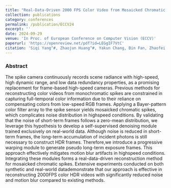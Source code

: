 ```yaml
---
title: "Real-Data-Driven 2000 FPS Color Video from Mosaicked Chromatic Spikes"
collection: publications
category: conferences
permalink: /publication/ECCV24
excerpt: ''
date: 2024-09-29
venue: 'In Proc. of European Conference on Computer Vision (ECCV)'
paperurl: 'https://openreview.net/pdf?id=LEGgIF7VtC'
citation: 'Siqi Yang^#, Zhaojun Huang^#, Yakun Chang, Bin Fan, Zhaofei Yu, and Boxin Shi. Real-Data-Driven 2000 FPS Color Video from Mosaicked Chromatic Spikes. In Proc. of European Conference on Computer Vision (ECCV), 2024'
---
```


### Abstract

The spike camera continuously records scene radiance with high-speed, high dynamic range, and low data redundancy properties, as a promising replacement for frame-based high-speed cameras. Previous methods for reconstructing color videos from monochromatic spikes are constrained in capturing full-temporal color information due to their reliance on compensating colors from low-speed RGB frames. Applying a Bayer-pattern color filter array to the spike sensor yields mosaicked chromatic spikes, which complicates noise distribution in highspeed conditions. By validating that the noise of short-term frames follows a zero-mean distribution, we leverage this hypothesis to develop a self-supervised denoising module trained exclusively on real-world data. Although noise is reduced in short-term frames, the long-term accumulation of incident photons is still necessary to construct HDR frames. Therefore,we introduce a progressive warping module to generate pseudo long-term exposure frames. This approach effectively mitigates motion blur artifacts in highspeed conditions. Integrating these modules forms a real-data-driven reconstruction method for mosaicked chromatic spikes.
Extensive experiments conducted on both synthetic and real-world datademonstrate that our approach is effective in reconstructing 2000FPS color HDR videos with significantly reduced noise and motion blur compared to existing methods.
